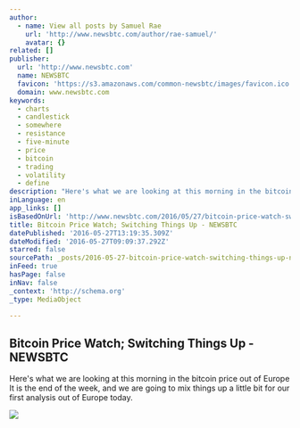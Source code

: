 ```yaml
---
author:
  - name: View all posts by Samuel Rae
    url: 'http://www.newsbtc.com/author/rae-samuel/'
    avatar: {}
related: []
publisher:
  url: 'http://www.newsbtc.com'
  name: NEWSBTC
  favicon: 'https://s3.amazonaws.com/common-newsbtc/images/favicon.ico'
  domain: www.newsbtc.com
keywords:
  - charts
  - candlestick
  - somewhere
  - resistance
  - five-minute
  - price
  - bitcoin
  - trading
  - volatility
  - define
description: "Here's what we are looking at this morning in the bitcoin price out of Europe It is the end of the week, and we are going to mix things up a little bit for our first analysis out of Europe today."
inLanguage: en
app_links: []
isBasedOnUrl: 'http://www.newsbtc.com/2016/05/27/bitcoin-price-watch-switching-things/'
title: Bitcoin Price Watch; Switching Things Up - NEWSBTC
datePublished: '2016-05-27T13:19:35.309Z'
dateModified: '2016-05-27T09:09:37.292Z'
starred: false
sourcePath: _posts/2016-05-27-bitcoin-price-watch-switching-things-up-newsbtc.md
inFeed: true
hasPage: false
inNav: false
_context: 'http://schema.org'
_type: MediaObject

---
```

<article style=""><h1>Bitcoin Price Watch; Switching Things Up - NEWSBTC</h1><p>Here's what we are looking at this morning in the bitcoin price out of Europe It is the end of the week, and we are going to mix things up a little bit for our first analysis out of Europe today.</p><img src="http://s3.amazonaws.com/main-newsbtc-images/2016/05/27094153/Screen-Shot-2016-05-27-at-10.30.38.png" /></article>